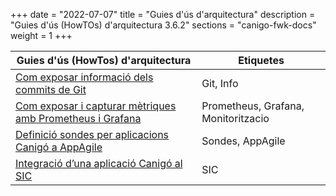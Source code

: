 +++
date        = "2022-07-07"
title       = "Guies d'ús d'arquitectura"
description = "Guies d'ús (HowTOs) d'arquitectura 3.6.2"
sections    = "canigo-fwk-docs"
weight        = 1
+++

| Guies d'ús (HowTos) d'arquitectura | Etiquetes |
| --- | ---    |
| [Com exposar informació dels commits de Git](/howtos/2022-07-07-Howto-actuator-info-commit-git/)| Git, Info |
| [Com exposar i capturar mètriques amb Prometheus i Grafana](/howtos/2021-01-02-Howto-spring-expose-metrics/)| Prometheus, Grafana, Monitoritzacio |
| [Definició sondes per aplicacions Canigó a AppAgile](/howtos/2019-03-HowTo-Definicio-sondes-aplicacions-Canigo-AppAgile) | Sondes, AppAgile |
| [Integració d’una aplicació Canigó al SIC](/howtos/2022-07-07-Howto-integracio_canigo_sic/) | SIC |
